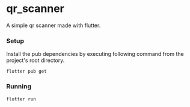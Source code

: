 # qr_scanner

A simple qr scanner made with flutter.

### Setup

Install the pub dependencies by executing following command from the project's root directory.

```
flutter pub get
```

### Running

```
flutter run
```
